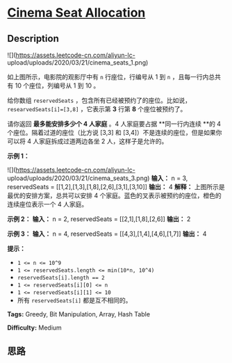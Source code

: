 # [Cinema Seat Allocation][title]

## Description

![](https://assets.leetcode-cn.com/aliyun-lc-
upload/uploads/2020/03/21/cinema_seats_1.png)

如上图所示，电影院的观影厅中有 `n` 行座位，行编号从 1 到 `n` ，且每一行内总共有 10 个座位，列编号从 1 到 10 。

给你数组 `reservedSeats` ，包含所有已经被预约了的座位。比如说，`researvedSeats[i]=[3,8]` ，它表示第  **3**
行第  **8**  个座位被预约了。

请你返回  **最多能安排多少个 4 人家庭**  。4 人家庭要占据  **同一行内连续  **的 4 个座位。隔着过道的座位（比方说 [3,3] 和
[3,4]）不是连续的座位，但是如果你可以将 4 人家庭拆成过道两边各坐 2 人，这样子是允许的。



**示例 1：**

![](https://assets.leetcode-cn.com/aliyun-lc-
upload/uploads/2020/03/21/cinema_seats_3.png)
            **输入：** n = 3, reservedSeats = [[1,2],[1,3],[1,8],[2,6],[3,1],[3,10]]    **输出：** 4    **解释：** 上图所示是最优的安排方案，总共可以安排 4 个家庭。蓝色的叉表示被预约的座位，橙色的连续座位表示一个 4 人家庭。    

**示例 2：**
            **输入：** n = 2, reservedSeats = [[2,1],[1,8],[2,6]]    **输出：** 2    

**示例 3：**
            **输入：** n = 4, reservedSeats = [[4,3],[1,4],[4,6],[1,7]]    **输出：** 4    



**提示：**

  * `1 <= n <= 10^9`
  * `1 <= reservedSeats.length <= min(10*n, 10^4)`
  * `reservedSeats[i].length == 2`
  * `1 <= reservedSeats[i][0] <= n`
  * `1 <= reservedSeats[i][1] <= 10`
  * 所有 `reservedSeats[i]` 都是互不相同的。


**Tags:** Greedy, Bit Manipulation, Array, Hash Table

**Difficulty:** Medium

## 思路

[title]: https://leetcode-cn.com/problems/cinema-seat-allocation
